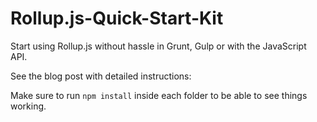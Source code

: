 # Rollup.js-Quick-Start-Kit
Start using Rollup.js without hassle in Grunt, Gulp or with the JavaScript API.

See the blog post with detailed instructions:


Make sure to run `npm install` inside each folder to be able to see things working.
